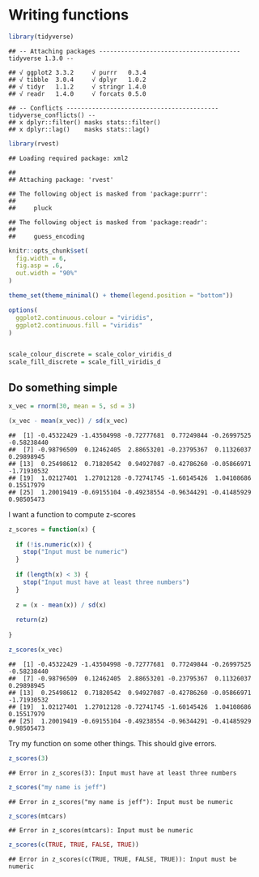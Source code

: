 Writing functions
================

``` r
library(tidyverse)
```

    ## -- Attaching packages --------------------------------------- tidyverse 1.3.0 --

    ## √ ggplot2 3.3.2     √ purrr   0.3.4
    ## √ tibble  3.0.4     √ dplyr   1.0.2
    ## √ tidyr   1.1.2     √ stringr 1.4.0
    ## √ readr   1.4.0     √ forcats 0.5.0

    ## -- Conflicts ------------------------------------------ tidyverse_conflicts() --
    ## x dplyr::filter() masks stats::filter()
    ## x dplyr::lag()    masks stats::lag()

``` r
library(rvest)
```

    ## Loading required package: xml2

    ## 
    ## Attaching package: 'rvest'

    ## The following object is masked from 'package:purrr':
    ## 
    ##     pluck

    ## The following object is masked from 'package:readr':
    ## 
    ##     guess_encoding

``` r
knitr::opts_chunk$set(
  fig.width = 6,
  fig.asp = .6,
  out.width = "90%"
)

theme_set(theme_minimal() + theme(legend.position = "bottom"))

options(
  ggplot2.continuous.colour = "viridis",
  ggplot2.continuous.fill = "viridis"
)


scale_colour_discrete = scale_color_viridis_d
scale_fill_discrete = scale_fill_viridis_d
```

## Do something simple

``` r
x_vec = rnorm(30, mean = 5, sd = 3)

(x_vec - mean(x_vec)) / sd(x_vec)
```

    ##  [1] -0.45322429 -1.43504998 -0.72777681  0.77249844 -0.26997525 -0.58238440
    ##  [7] -0.98796509  0.12462405  2.88653201 -0.23795367  0.11326037  0.29898945
    ## [13]  0.25498612  0.71820542  0.94927087 -0.42786260 -0.05866971 -1.71930532
    ## [19]  1.02127401  1.27012128 -0.72741745 -1.60145426  1.04108686  0.15517979
    ## [25]  1.20019419 -0.69155104 -0.49238554 -0.96344291 -0.41485929  0.98505473

I want a function to compute z-scores

``` r
z_scores = function(x) {
  
  if (!is.numeric(x)) {
    stop("Input must be numeric")
  }
  
  if (length(x) < 3) {
    stop("Input must have at least three numbers")
  }
  
  z = (x - mean(x)) / sd(x)
  
  return(z)
  
}

z_scores(x_vec)
```

    ##  [1] -0.45322429 -1.43504998 -0.72777681  0.77249844 -0.26997525 -0.58238440
    ##  [7] -0.98796509  0.12462405  2.88653201 -0.23795367  0.11326037  0.29898945
    ## [13]  0.25498612  0.71820542  0.94927087 -0.42786260 -0.05866971 -1.71930532
    ## [19]  1.02127401  1.27012128 -0.72741745 -1.60145426  1.04108686  0.15517979
    ## [25]  1.20019419 -0.69155104 -0.49238554 -0.96344291 -0.41485929  0.98505473

Try my function on some other things. This should give errors.

``` r
z_scores(3)
```

    ## Error in z_scores(3): Input must have at least three numbers

``` r
z_scores("my name is jeff")
```

    ## Error in z_scores("my name is jeff"): Input must be numeric

``` r
z_scores(mtcars)
```

    ## Error in z_scores(mtcars): Input must be numeric

``` r
z_scores(c(TRUE, TRUE, FALSE, TRUE))
```

    ## Error in z_scores(c(TRUE, TRUE, FALSE, TRUE)): Input must be numeric
